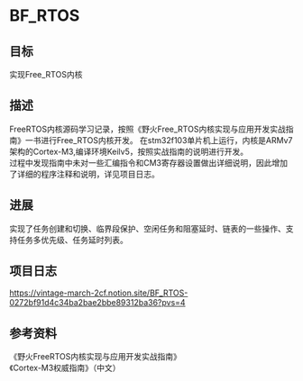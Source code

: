 # BF_RTOS
## 目标
实现Free_RTOS内核  

## 描述
FreeRTOS内核源码学习记录，按照《野火Free_RTOS内核实现与应用开发实战指南》一书进行Free_RTOS内核开发。
在stm32f103单片机上运行，内核是ARMv7架构的Cortex-M3,编译环境Keilv5，按照实战指南的说明进行开发。  
过程中发现指南中未对一些汇编指令和CM3寄存器设置做出详细说明，因此增加了详细的程序注释和说明，详见项目日志。  

## 进展
实现了任务创建和切换、临界段保护、空闲任务和阻塞延时、链表的一些操作、支持任务多优先级、任务延时列表。

## 项目日志
https://vintage-march-2cf.notion.site/BF_RTOS-0272bf91d4c34ba2bae2bbe89312ba36?pvs=4

## 参考资料
《野火FreeRTOS内核实现与应用开发实战指南》  
《Cortex-M3权威指南》（中文）  
